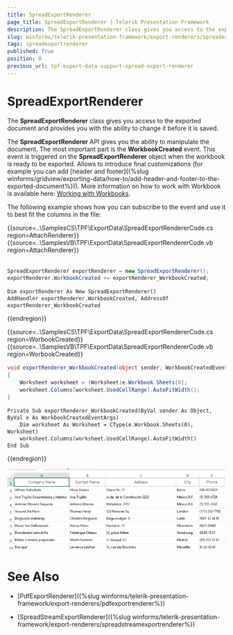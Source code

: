 ```yaml
---
title: SpreadExportRenderer
page_title: SpreadExportRenderer | Telerik Presentation Framework
description: The SpreadExportRenderer class gives you access to the exported document and provides you with the ability to change it prior saving.
slug: winforms/telerik-presentation-framework/export-renderers/spreadexportrenderer
tags: spreadexportrenderer
published: True
position: 0
previous_url: tpf-export-data-support-spread-export-renderer
---
```


# SpreadExportRenderer


The __SpreadExportRenderer__ class gives you access to the exported document and provides you with the ability to change it before it is saved.
        

The __SpreadExportRenderer__ API gives you the ability to manipulate the document. The most important part is the __WorkbookCreated__ event. This event is triggered on the __SpreadExportRenderer__ object when the workbook is ready to be exported. Allows to introduce final customizations (for example you can add [header and footer]({%slug winforms/gridview/exporting-data/how-to/add-header-and-footer-to-the-exported-document%})). More information on how to work with Workbook is available here: [Working with Workbooks](http://docs.telerik.com/devtools/document-processing/libraries/radspreadprocessing/working-with-workbooks/create-open-and-save-workbooks).
        

The following example shows how you can subscribe to the event and use it to best fit the columns in the file:

{{source=..\SamplesCS\TPF\ExportData\SpreadExportRendererCode.cs region=AttachRenderer}} 
{{source=..\SamplesVB\TPF\ExportData\SpreadExportRendererCode.vb region=AttachRenderer}} 

````C#
          
SpreadExportRenderer exportRenderer = new SpreadExportRenderer();
exportRenderer.WorkbookCreated += exportRenderer_WorkbookCreated;

````
````VB.NET
Dim exportRenderer As New SpreadExportRenderer()
AddHandler exportRenderer.WorkbookCreated, AddressOf exportRenderer_WorkbookCreated

````

{{endregion}} 

{{source=..\SamplesCS\TPF\ExportData\SpreadExportRendererCode.cs region=WorbookCreated}} 
{{source=..\SamplesVB\TPF\ExportData\SpreadExportRendererCode.vb region=WorbookCreated}} 

````C#
void exportRenderer_WorkbookCreated(object sender, WorkbookCreatedEventArgs e)
{
    Worksheet worksheet = (Worksheet)e.Workbook.Sheets[0];
    worksheet.Columns[worksheet.UsedCellRange].AutoFitWidth();
}

````
````VB.NET
Private Sub exportRenderer_WorkbookCreated(ByVal sender As Object, ByVal e As WorkbookCreatedEventArgs)
    Dim worksheet As Worksheet = CType(e.Workbook.Sheets(0), Worksheet)
    worksheet.Columns(worksheet.UsedCellRange).AutoFitWidth()
End Sub

````

{{endregion}} 


![tpf-export-data-support-spread-export-renderer 001](images/tpf-export-data-support-spread-export-renderer001.png)

# See Also
* [PdfExportRenderer]({%slug winforms/telerik-presentation-framework/export-renderers/pdfexportrenderer%})

* [SpreadStreamExportRenderer]({%slug winforms/telerik-presentation-framework/export-renderers/spreadstreamexportrenderer%})

